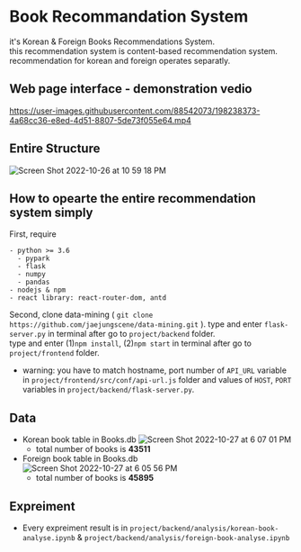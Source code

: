 # Book Recommandation System
it's Korean & Foreign Books Recommendations System.  
this recommendation system is content-based recommendation system.  
recommendation for korean and foreign operates separatly.  


## Web page interface - demonstration vedio
https://user-images.githubusercontent.com/88542073/198238373-4a68cc36-e8ed-4d51-8807-5de73f055e64.mp4


## Entire Structure
![Screen Shot 2022-10-26 at 10 59 18 PM](https://user-images.githubusercontent.com/88542073/198236860-8cb15fc5-0834-43ae-811e-2119dc91a346.png)


## How to opearte the entire recommendation system simply
First, require 
```
- python >= 3.6
  - pypark
  - flask
  - numpy
  - pandas
- nodejs & npm
- react library: react-router-dom, antd
```
Second, clone data-mining ( `git clone https://github.com/jaejungscene/data-mining.git` ).
type and enter `flask-server.py` in terminal after go to `project/backend` folder.   
type and enter (1)`npm install`, (2)`npm start` in terminal after go to `project/frontend` folder.  
- warning: you have to match hostname, port number of `API_URL` variable in `project/frontend/src/conf/api-url.js` folder and values of `HOST`, `PORT` variables in `project/backend/flask-server.py`.  


## Data
- Korean book table in Books.db
![Screen Shot 2022-10-27 at 6 07 01 PM](https://user-images.githubusercontent.com/88542073/198242621-55191193-cbd4-4a59-840e-194ff7361a4a.png)
  - total number of books is **43511**
- Foreign book table in Books.db
![Screen Shot 2022-10-27 at 6 05 56 PM](https://user-images.githubusercontent.com/88542073/198242393-0849b7e0-22d7-4779-8993-c3a34a1ba443.png)
  - total number of books is **45895**


## Expreiment
- Every expreiment result is in `project/backend/analysis/korean-book-analyse.ipynb` & `project/backend/analysis/foreign-book-analyse.ipynb`
